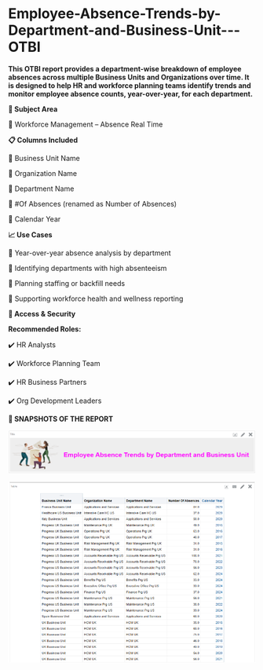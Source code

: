 # Employee-Absence-Trends-by-Department-and-Business-Unit---OTBI
**This OTBI report provides a department-wise breakdown of employee absences across multiple Business Units and Organizations over time. It is designed to help HR and workforce planning teams identify trends and monitor employee absence counts, year-over-year, for each department.**


**📌 Subject Area**

🔹 Workforce Management – Absence Real Time

**📋 Columns Included**

🔹 Business Unit Name

🔹 Organization Name

🔹 Department Name

🔹 #Of Absences (renamed as Number of Absences)

🔹 Calendar Year

**📈 Use Cases**

🔹 Year-over-year absence analysis by department

🔹 Identifying departments with high absenteeism

🔹 Planning staffing or backfill needs

🔹 Supporting workforce health and wellness reporting


**🔐 Access & Security**

**Recommended Roles:**

✔️ HR Analysts

✔️ Workforce Planning Team

✔️ HR Business Partners

✔️ Org Development Leaders


**📱 SNAPSHOTS OF THE REPORT**


![img_alt](https://github.com/Jay-reddy-adv/Employee-Absence-Trends-by-Department-and-Business-Unit---OTBI/blob/f784c3ec61f43ac2bf893c6d37e2171df065e8e4/Title.png)

![img_alt](https://github.com/Jay-reddy-adv/Employee-Absence-Trends-by-Department-and-Business-Unit---OTBI/blob/8da6cc3ad790c1691f2e5b04304d1dd5c680a2e7/Table.png)








